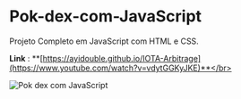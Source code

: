 # Pok-dex-com-JavaScript
Projeto Completo em JavaScript com HTML e CSS.

**Link** : **[https://ayidouble.github.io/IOTA-Arbitrage](https://www.youtube.com/watch?v=vdytGGKyJKE)**</br>

![Pok dex com JavaScript](img/tela-pokédex.png)

